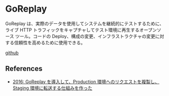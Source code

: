 # GoReplay

GoReplay は、実際のデータを使用してシステムを継続的にテストするために、ライブ HTTP トラフィックをキャプチャしてテスト環境に再生するオープンソース ツール。コードの Deploy、構成の変更、インフラストラクチャの変更に対する信頼性を高めるために使用できる。

[github](https://github.com/buger/goreplay)

## References

- [2016: GoReplay を導入して、Production 環境へのリクエストを複製し、Staging 環境に転送する仕組みを作った](https://blog.glidenote.com/blog/2016/12/16/goreplay/)

